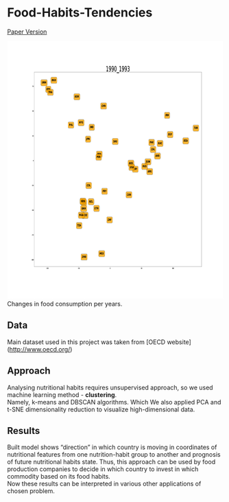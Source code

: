 # Food-Habits-Tendencies
[Paper Version]()

<img src="images/FoodHabits120.gif" width="1200px" height="600px"/> 
Changes in food consumption per years.

## Data
Main dataset used in this project was taken from [OECD website] (http://www.oecd.org/)

## Approach

Analysing nutritional habits requires unsupervised approach, so we used machine learning method - <b>clustering</b>. <br>
Namely, k-means and DBSCAN algorithms. Which  We also applied PCA and t-SNE dimensionality reduction to visualize high-dimensional data. 

## Results

Built model shows “direction” in which country is moving in coordinates of nutritional features from one nutrition-habit group to another and prognosis  of  future nutritional habits state. Thus, this approach can be used by food production companies to decide in which country to invest in which commodity based on its food habits.<br>
Now these results can be interpreted in various other applications of chosen problem.

